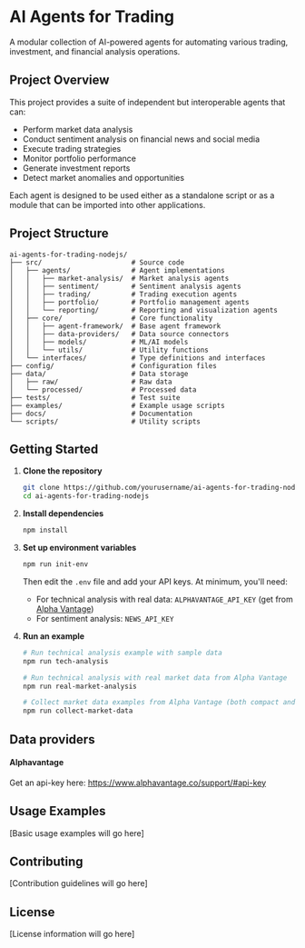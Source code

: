 # AI Agents for Trading

A modular collection of AI-powered agents for automating various trading, investment, and financial analysis operations.

## Project Overview

This project provides a suite of independent but interoperable agents that can:
- Perform market data analysis
- Conduct sentiment analysis on financial news and social media
- Execute trading strategies
- Monitor portfolio performance
- Generate investment reports
- Detect market anomalies and opportunities

Each agent is designed to be used either as a standalone script or as a module that can be imported into other applications.

## Project Structure

```
ai-agents-for-trading-nodejs/
├── src/                      # Source code
│   ├── agents/               # Agent implementations
│   │   ├── market-analysis/  # Market analysis agents
│   │   ├── sentiment/        # Sentiment analysis agents
│   │   ├── trading/          # Trading execution agents
│   │   ├── portfolio/        # Portfolio management agents
│   │   └── reporting/        # Reporting and visualization agents
│   ├── core/                 # Core functionality
│   │   ├── agent-framework/  # Base agent framework
│   │   ├── data-providers/   # Data source connectors
│   │   ├── models/           # ML/AI models
│   │   └── utils/            # Utility functions
│   └── interfaces/           # Type definitions and interfaces
├── config/                   # Configuration files
├── data/                     # Data storage
│   ├── raw/                  # Raw data
│   └── processed/            # Processed data
├── tests/                    # Test suite
├── examples/                 # Example usage scripts
├── docs/                     # Documentation
└── scripts/                  # Utility scripts
```

## Getting Started

1. **Clone the repository**
   ```bash
   git clone https://github.com/yourusername/ai-agents-for-trading-nodejs.git
   cd ai-agents-for-trading-nodejs
   ```

2. **Install dependencies**
   ```bash
   npm install
   ```

3. **Set up environment variables**
   ```bash
   npm run init-env
   ```
   Then edit the `.env` file and add your API keys. At minimum, you'll need:
   - For technical analysis with real data: `ALPHAVANTAGE_API_KEY` (get from [Alpha Vantage](https://www.alphavantage.co/support/#api-key))
   - For sentiment analysis: `NEWS_API_KEY`

4. **Run an example**
   ```bash
   # Run technical analysis example with sample data
   npm run tech-analysis
   
   # Run technical analysis with real market data from Alpha Vantage
   npm run real-market-analysis
   
   # Collect market data examples from Alpha Vantage (both compact and full datasets)
   npm run collect-market-data
   ```

## Data providers

#### Alphavantage

Get an api-key here: https://www.alphavantage.co/support/#api-key

## Usage Examples

[Basic usage examples will go here]

## Contributing

[Contribution guidelines will go here]

## License

[License information will go here] 